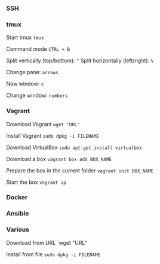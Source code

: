 ### SSH

### tmux

Start tmux
`tmux`

Command mode
`CTRL + B`

Split vertically (top/bottom): `"`
Split horizontally (left/right): `%`

Change pane: `arrows`

New window: `c`

Change window: `numbers`

### Vagrant

Download Vagrant
`wget "URL"`

Install Vagrant
`sudo dpkg -i FILENAME`

Download VirtualBox
`sudo apt-get install virtualbox`

Download a box
`vagrant box add BOX_NAME`

Prepare the box in the current folder
`vagrant init BOX_NAME`

Start the box
`vagrant up`

### Docker
### Ansible

### Various

Download from URL
`wget "URL"

Install from file
`sudo dpkg -i FILENAME`


